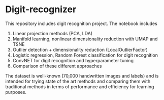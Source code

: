# Digit-recognizer
This repository includes digit recognition project. The notebook includes 

1. Linear projection methods (PCA, LDA)
2. Manifold learning, nonlinear dimensionality reduction with UMAP and TSNE
3. Outlier detection + dimensionality reduction (LocalOutlierFactor)
4. Logistic regression, Random Forest classification for digit recognition
5. ConvNET for digit recognition and hyperparameter tuning
6. Comparison of these different approaches

The dataset is well-known (70,000 handwritten images and labels) and is intended for trying state of the art methods and comparing them with traditional methods in terms of performance and efficiency for learning purposes.
